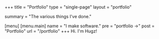 +++
title = "Portfolio"
type = "single-page"
layout = "portfolio"

summary = "The various things I've done."

[menu]
  [menu.main]
    name = "I make software."
    pre = "portfolio ->"
    post = "Portfolio"
    url = "/portfolio"
+++
Hi. I'm Hugz!
